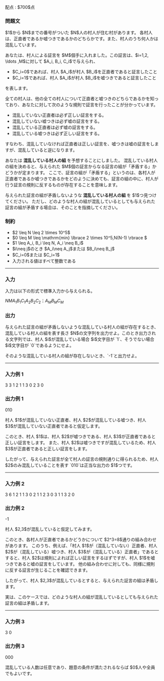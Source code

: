 
<div>

<span>

<span>

<p>
配点 : $700$点
</p>

<div>

<section>

### **問題文**

<p>
$1$から $N$までの番号がついた $N$人の村人が住む村があります。
各村人は、正直者であるか嘘つきであるかのどちらかです。また、村人のうち何人かは混乱しています。
</p>

<p>
あなたは、村人による証言を $M$個手に入れました。この証言は、$i=1,2, \ldots ,M$に対して $A_i, B_i, C_i$で与えられ、
</p>

<ul>

<li>
$C_i=0$であれば、村人 $A_i$が村人 $B_i$を正直者であると証言したこと
</li>

<li>
$C_i=1$であれば、村人 $A_i$が村人 $B_i$を嘘つきであると証言したこと
</li>

</ul>

<p>
を表します。
</p>

<p>
全ての村人は、他の全ての村人について正直者と嘘つきのどちらであるかを知っており、あなたに対して次のような規則で証言を行ったことが分かっています。
</p>

<ul>

<li>
混乱していない正直者は必ず正しい証言をする。
</li>

<li>
混乱していない嘘つきは必ず嘘の証言をする。
</li>

<li>
混乱している正直者は必ず嘘の証言をする。
</li>

<li>
混乱している嘘つきは必ず正しい証言をする。
</li>

</ul>

<p>
すなわち、混乱していなければ正直者は正しい証言を、嘘つきは嘘の証言をしますが、混乱していると逆になります。
</p>

<p>
あなたは
<strong>
混乱している村人の組
</strong>
を予想することにしました。
混乱している村人の組を決めると、与えられた $M$個の証言からなる証言の組が「矛盾する」かどうかが定まります。
ここで、証言の組が「矛盾する」というのは、各村人が正直者であるか嘘つきであるかをどのように決めても、証言の組の中に、村人が行う証言の規則に反するものが存在することを意味します。
</p>

<p>
与えられた証言の組が矛盾しないような
<strong>
混乱している村人の組
</strong>
を $1$つ見つけてください。
ただし、どのような村人の組が混乱しているとしても与えられた証言の組が矛盾する場合は、そのことを指摘してください。
</p>

</section>

</div>

<div>

<section>

### **制約**

<ul>

<li>
$2 \leq N \leq 2 \times 10^5$
</li>

<li>
$0 \leq M \leq \mathrm{min} \lbrace 2 \times 10^5,N(N-1) \rbrace $
</li>

<li>
$1 \leq A_i, B_i \leq N, A_i \neq B_i$
</li>

<li>
$i\neq j$のとき $A_i\neq A_j$または $B_i\neq B_j$
</li>

<li>
$C_i=0$または $C_i=1$
</li>

<li>
入力される値はすべて整数である
</li>

</ul>

</section>

</div>

---

<div>

<div>

<section>

### **入力**

<p>
入力は以下の形式で標準入力から与えられる。
</p>

<div>

$N$$M$$A_1$$B_1$$C_1$$A_2$$B_2$$C_2$$\vdots$$A_M$$B_M$$C_M$
</div>

</section>

</div>

<div>

<section>

### **出力**

<p>
与えられた証言の組が矛盾しないような混乱している村人の組が存在するとき、混乱している村人の組を表す長さ $N$の文字列を出力せよ。このとき出力される文字列では、村人 $i$が混乱している場合 $i$文字目が `1`、そうでない場合 $i$文字目が `0`であるようにせよ。
</p>

<p>
そのような混乱している村人の組が存在しないとき、`-1`と出力せよ。
</p>

</section>

</div>

</div>

---

<div>

<section>

### **入力例 1**

<div>

3 3
1 2 1
1 3 0
2 3 0

</div>

</section>

</div>

<div>

<section>

### **出力例 1**

<div>

010

</div>

<p>
村人 $1$が混乱していない正直者、村人 $2$が混乱している嘘つき、村人 $3$が混乱していない正直者であると仮定します。
</p>

<p>
このとき、村人 $1$は、村人 $2$が嘘つきである、村人 $3$が正直者であると正しい証言をします。
また、村人 $2$は嘘つきですが混乱しているため、村人 $3$が正直者であると正しい証言をします。
</p>

<p>
したがって、与えられた証言が全て村人の証言の規則通りに得られるため、村人 $2$のみ混乱していることを表す `010`は正当な出力の $1$つです。
</p>

</section>

</div>

---

<div>

<section>

### **入力例 2**

<div>

3 6
1 2 1
1 3 0
2 1 1
2 3 0
3 1 1
3 2 0

</div>

</section>

</div>

<div>

<section>

### **出力例 2**

<div>

-1

</div>

<p>
村人 $2,3$が混乱していると仮定してみます。
</p>

<p>
このとき、各村人が正直者であるかどうかについて $2^3=8$通りの組み合わせがあります。
このうち、例えば、「村人 $1$が（混乱していない）正直者、村人 $2$が（混乱している）嘘つき、村人 $3$が（混乱している）正直者」であるとすると、村人 $2$は規則によれば正しい証言をするはずですが、村人 $1$を嘘つきであると嘘の証言をしています。
他の組み合わせに対しても、同様に規則に反する証言が生じることを確認できます。
</p>

<p>
したがって、村人 $2,3$が混乱しているとすると、与えられた証言の組は矛盾します。
</p>

<p>
実は、このケースでは、どのような村人の組が混乱しているとしても与えられた証言の組は矛盾します。
</p>

</section>

</div>

---

<div>

<section>

### **入力例 3**

<div>

3 0

</div>

</section>

</div>

<div>

<section>

### **出力例 3**

<div>

000

</div>

<p>
混乱している人数は任意であり、題意の条件が満たされるならば $0$人や全員でもよいです。
</p>

</section>

</div>

</span>

</span>

</div>
